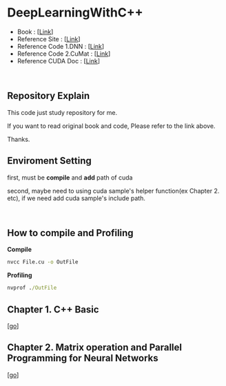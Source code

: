# DeepLearningWithC++

- Book : \[[Link](http://www.yes24.com/Product/Goods/61934525)\]
- Reference Site : \[[Link](http://book.mynavi.jp/supportsite/detail/9784839961503.html)\]
- Reference Code 1.DNN : \[[Link](https://github.com/takezo5096/DNN.git)\]
- Reference Code 2.CuMat : \[[Link](https://github.com/takezo5096/cuMat.git)\]
- Reference CUDA Doc : \[[Link](https://docs.nvidia.com/cuda/cuda-c-programming-guide/index.html)\]
<br/>

## Repository Explain

This code just study repository for me.

If you want to read original book and code, Please refer to the link above.

Thanks.
<br/>

## Enviroment Setting

first, must be __compile__ and __add__ path of cuda

second, maybe need to using cuda sample's helper function(ex Chapter 2. etc), if we need add cuda sample's include path. 

<br/>

## How to compile and Profiling

__Compile__ 

``` cmd
nvcc File.cu -o OutFile
```

__Profiling__
``` cmd
nvprof ./OutFile
```

## Chapter 1. C++ Basic
\[[go](./Chapter1)]
<br/>

## Chapter 2. Matrix operation and Parallel Programming for Neural Networks
\[[go](./Chapter2)]
<br/>